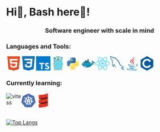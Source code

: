 <h1>Hi👋, Bash here🤘!</h2>

<h3 align='center'>Software engineer with scale in mind</h3>

<h3>Languages and Tools:</h3>

<div style='display: flex;'>

  <img src='https://raw.githubusercontent.com/devicons/devicon/master/icons/html5/html5-plain.svg' alt='html5' width='40' height='40'/>

  <img src='https://raw.githubusercontent.com/devicons/devicon/master/icons/css3/css3-plain.svg' alt='css3' width='40' height='40'/>

  <img src='https://raw.githubusercontent.com/devicons/devicon/master/icons/typescript/typescript-original.svg' alt='typescript' width='40' height='40'/>

  <img src='https://raw.githubusercontent.com/devicons/devicon/master/icons/go/go-original.svg' alt='go' width='40' height='40'/>

  <img src='https://raw.githubusercontent.com/devicons/devicon/master/icons/python/python-original.svg' alt='python' width='40' height='40'/>

  <img src='https://raw.githubusercontent.com/devicons/devicon/master/icons/docker/docker-original.svg' alt='docker' width='40' height='40'/>

  <img src='https://raw.githubusercontent.com/devicons/devicon/master/icons/react/react-original.svg' alt='react' width='40' height='40'/>

  <img src='https://raw.githubusercontent.com/devicons/devicon/master/icons/mysql/mysql-plain.svg' alt='mysql' width='40' height='40'/>
  
  <img src='https://raw.githubusercontent.com/devicons/devicon/master/icons/java/java-original.svg' alt='java' width='40' height='40'/>
  
  <img src='https://raw.githubusercontent.com/devicons/devicon/master/icons/c/c-plain.svg' alt='c' width='40' height='40'/>

</div>

<h3>Currently learning:</h3>

<div style='display: flex;'>

  <img src='https://vitess.io/img/logos/vitess.png' alt='vitess' width='40' height='40'/>

  <img src='https://raw.githubusercontent.com/devicons/devicon/master/icons/kubernetes/kubernetes-plain.svg' alt='kubernetes' width='40' height='40'/>

  <img src='https://raw.githubusercontent.com/devicons/devicon/master/icons/scala/scala-original.svg' alt='scala' width='40' height='40'/>

</div>

<br/>

[![Top Langs](https://github-readme-stats.vercel.app/api/top-langs/?username=Astro-Ton618)](https://github.com/Astro-Ton618)
